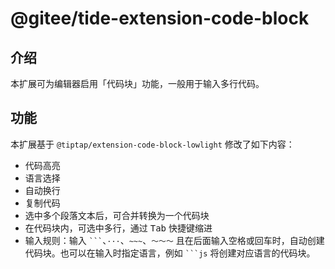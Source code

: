 # @gitee/tide-extension-code-block

## 介绍

本扩展可为编辑器启用「代码块」功能，一般用于输入多行代码。

## 功能

本扩展基于 `@tiptap/extension-code-block-lowlight` 修改了如下内容：

- 代码高亮
- 语言选择
- 自动换行
- 复制代码
- 选中多个段落文本后，可合并转换为一个代码块
- 在代码块内，可选中多行，通过 <kbd>Tab</kbd> 快捷键缩进
- 输入规则：输入 <code>\`\`\`</code>、`···`、`~~~`、`～～～` 且在后面输入空格或回车时，自动创建代码块。也可以在输入时指定语言，例如 <code>\`\`\`js</code> 将创建对应语言的代码块。
